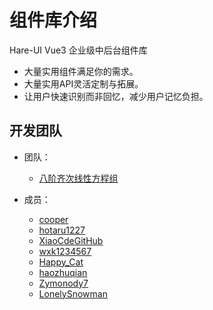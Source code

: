 # 组件库介绍

Hare-UI Vue3 企业级中后台组件库

- 大量实用组件满足你的需求。
- 大量实用API灵活定制与拓展。
- 让用户快速识别而非回忆，减少用户记忆负担。

## 开发团队

- 团队：
  - [八阶齐次线性方程组](https://github.com/hareUi)

- 成员：
  - [cooper](https://github.com/Cooyper)
  - [hotaru1227](https://github.com/hotaru1227)
  - [XiaoCdeGitHub](https://github.com/XiaoCdeGitHub)
  - [wxk1234567](https://github.com/wxk1234567)
  - [Happy_Cat](https://github.com/starabcf)
  - [haozhuqian](https://github.com/haozhuqian)
  - [Zymonody7](https://github.com/Zymonody7)
  - [LonelySnowman](https://github.com/LonelySnowman)




